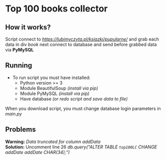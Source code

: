# Top 100 books collector

## How it works?
Script connect to *https://lubimyczyta.pl/ksiazki/pupularne/* and grab each data in div *book* next connect to database and send before grabbed data via **PyMySQL**

## Running
* To run script you must have installed:
  - Python version >= 3
  - Module BeautifulSoup *(install via pip)*
  - Module PyMySQL *(install via pip)*
  - Have database *(or redo script and save data to file)*

When you download script, you must change database login parameters in *main.py*

## Problems
**Warning:** *Data truncated for column addData*  
**Solution:** Uncomment line 26 *db.query("ALTER TABLE `top100LC` CHANGE addDate addDate CHAR(34);")* 